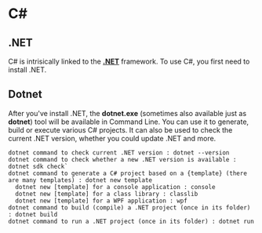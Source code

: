 # C#

## .NET 

C# is intrisically linked to the [**.NET**](./dotnet.md) framework. To use C#, you first need to install .NET.

## Dotnet

After you've install .NET, the **dotnet.exe** (sometimes also available just as **dotnet**) tool
will be available in Command Line. You can use it to generate, build or execute various C# projects.
It can also be used to check the current .NET version, whether you could update .NET and more.

```aln
dotnet command to check current .NET version : dotnet --version
dotnet command to check whether a new .NET version is available : dotnet sdk check`
dotnet command to generate a C# project based on a {template} (there are many templates) : dotnet new template
  dotnet new [template] for a console application : console
  dotnet new [template] for a class library : classlib
  dotnet new [template] for a WPF application : wpf
dotnet command to build (compile) a .NET project (once in its folder) : dotnet build
dotnet command to run a .NET project (once in its folder) : dotnet run
```